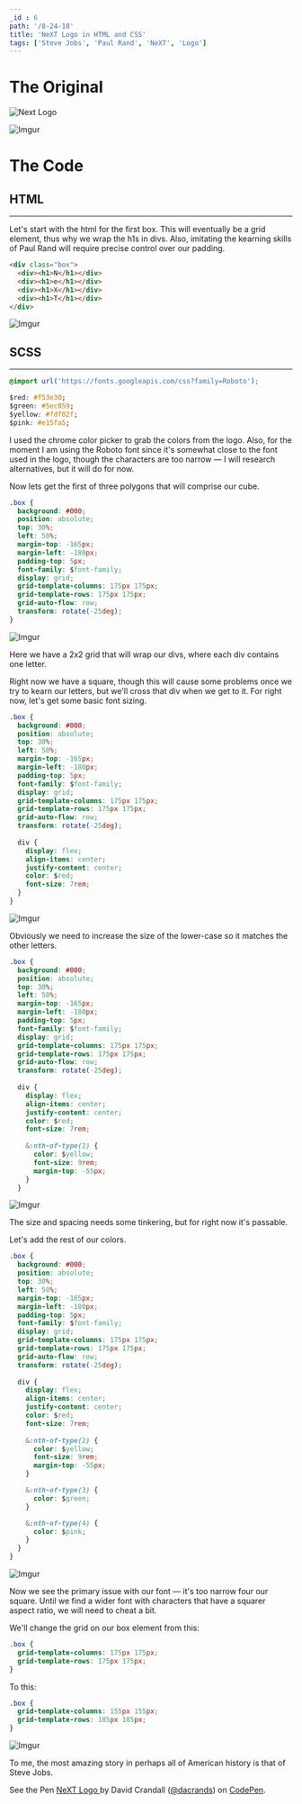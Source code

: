```yaml
---
_id : 6
path: '/8-24-18'
title: 'NeXT Logo in HTML and CSS'
tags: ['Steve Jobs', 'Paul Rand', 'NeXT', 'Logo']
---
```


# The Original

![Next Logo](https://www.logodesignlove.com/images/classic/next-logo-paul-rand.jpg)

![Imgur](https://i.imgur.com/TwwHjONl.jpg)

# The Code

## HTML
___
Let's start with the html for the first box. This will eventually be a grid element, thus why we wrap the h1s in divs. Also, imitating the kearning skills of Paul Rand will require precise control over our padding.


```html
<div class="box">
  <div><h1>N</h1></div>
  <div><h1>e</h1></div>
  <div><h1>X</h1></div>
  <div><h1>T</h1></div>
</div>
```
![Imgur](https://i.imgur.com/w0b1MpOl.jpg)

<!-- <div style="background: #000"> -->
## SCSS
<!-- </div> -->
___

```css
@import url('https://fonts.googleapis.com/css?family=Roboto');

$red: #f53e30;
$green: #5ec059;
$yellow: #fdf02f;
$pink: #e15fa5;
```
I used the chrome color picker to grab the colors from the logo. Also, for the moment I am using the Roboto font since it's somewhat close to the font used in the logo, though the characters are too narrow &mdash; I will research alternatives, but it will do for now.


Now lets get the first of three polygons that will comprise our cube.

```css
.box {
  background: #000;
  position: absolute;
  top: 30%;
  left: 50%;
  margin-top: -165px;
  margin-left: -180px;  
  padding-top: 5px;
  font-family: $font-family;
  display: grid;
  grid-template-columns: 175px 175px;
  grid-template-rows: 175px 175px;
  grid-auto-flow: row;
  transform: rotate(-25deg);
}
```
![Imgur](https://i.imgur.com/QouIPJZl.jpg)

Here we have a 2x2 grid that will wrap our divs, where each div contains one letter.

Right now we have a square, though this will cause some problems once we try to kearn our letters, but we'll cross that div when we get to it. For right now, let's get some basic font sizing.

```css
.box {
  background: #000;
  position: absolute;
  top: 30%;
  left: 50%;
  margin-top: -165px;
  margin-left: -180px;  
  padding-top: 5px;
  font-family: $font-family;
  display: grid;
  grid-template-columns: 175px 175px;
  grid-template-rows: 175px 175px;
  grid-auto-flow: row;
  transform: rotate(-25deg);
  
  div {
    display: flex;
    align-items: center;
    justify-content: center;
    color: $red;   
    font-size: 7rem;
  }
}
```

![Imgur](https://i.imgur.com/JtGOiCol.jpg)

Obviously we need to increase the size of the lower-case so it matches the other letters.

```css
.box {  
  background: #000;
  position: absolute;
  top: 30%;
  left: 50%;
  margin-top: -165px;
  margin-left: -180px;  
  padding-top: 5px;
  font-family: $font-family;
  display: grid;
  grid-template-columns: 175px 175px;
  grid-template-rows: 175px 175px;
  grid-auto-flow: row;
  transform: rotate(-25deg);
  
  div {
    display: flex;
    align-items: center;
    justify-content: center;    
    color: $red;   
    font-size: 7rem;
  
    &:nth-of-type(2) {
      color: $yellow;
      font-size: 9rem;
      margin-top: -55px;
    }
  }
```

![Imgur](https://i.imgur.com/AUfh3Ofl.jpg)

The size and spacing needs some tinkering, but for right now it's passable.

Let's add the rest of our colors.


```css
.box {
  background: #000;
  position: absolute;
  top: 30%;
  left: 50%;
  margin-top: -165px;
  margin-left: -180px;  
  padding-top: 5px;
  font-family: $font-family;
  display: grid;
  grid-template-columns: 175px 175px;
  grid-template-rows: 175px 175px;
  grid-auto-flow: row;
  transform: rotate(-25deg);
  
  div {
    display: flex;
    align-items: center;
    justify-content: center;
    color: $red;   
    font-size: 7rem;
  
    &:nth-of-type(2) {
      color: $yellow;
      font-size: 9rem;
      margin-top: -55px;
    }

    &:nth-of-type(3) {
      color: $green;
    }

    &:nth-of-type(4) {
      color: $pink;
    }
  }
}
```
![Imgur](https://i.imgur.com/yVxOZL5l.jpg)

Now we see the primary issue with our font &mdash; it's too narrow four our square. Until we find a wider font with characters that have a squarer aspect ratio, we will need to cheat a bit.

We'll change the grid on our box element from this:

```css
.box {
  grid-template-columns: 175px 175px;
  grid-template-rows: 175px 175px;
}
```

To this:

```css
.box {
  grid-template-columns: 155px 155px;
  grid-template-rows: 185px 185px;
}
```

![Imgur](https://i.imgur.com/WpW3e2Pl.jpg)

To me, the most amazing story in perhaps all of American history is that of Steve Jobs.

<p data-height="827" data-theme-id="0" data-slug-hash="qMOXeR" data-default-tab="result" data-user="dacrands" data-pen-title="NeXT Logo " class="codepen">See the Pen <a href="https://codepen.io/dacrands/pen/qMOXeR/">NeXT Logo </a> by David Crandall (<a href="https://codepen.io/dacrands">@dacrands</a>) on <a href="https://codepen.io">CodePen</a>.</p>
<script async src="https://static.codepen.io/assets/embed/ei.js"></script>

